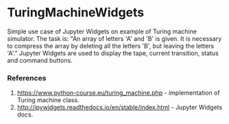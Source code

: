 # TuringMachineWidgets

Simple use case of Jupyter Widgets on example of Turing machine simulator.
The task is: "An array of letters 'A' and 'B' is given.
It is necessary to compress the array by deleting all the letters 'B', but leaving the letters 'A'."
Jupyter Widgets are used to display the tape, current transition, status and command buttons.

### References
1. https://www.python-course.eu/turing_machine.php - implementation of Turing machine class.
2. http://ipywidgets.readthedocs.io/en/stable/index.html - Jupyter Widgets docs.